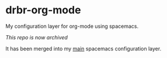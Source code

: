 drbr-org-mode
================

My configuration layer for org-mode using spacemacs.

*This repo is now archived*

It has been merged into my [main](https://github.com/gderber/drbr) spacemacs configuration layer.
